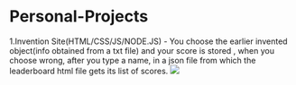 # Personal-Projects
1.Invention Site(HTML/CSS/JS/NODE.JS) - You choose the earlier invented object(info obtained from a txt file) and your score is stored , when you choose wrong, after you type a name, in a json file from which the leaderboard html file gets its list of scores.
<img src="blob:https://imgur.com/3c017341-301a-447e-9e8a-b0cad9c071ca">


